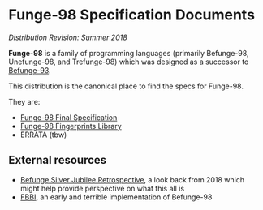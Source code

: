 Funge-98 Specification Documents
================================

*Distribution Revision: Summer 2018*

**Funge-98** is a family of programming languages (primarily Befunge-98,
Unefunge-98, and Trefunge-98) which was designed as a successor to
[Befunge-93][].

This distribution is the canonical place to find the specs for Funge-98.

They are:

*   [Funge-98 Final Specification](doc/funge98.markdown)
*   [Funge-98 Fingerprints Library](library/)
*   ERRATA (tbw)

External resources
------------------

*   [Befunge Silver Jubilee Retrospective][], a look back from 2018
    which might help provide perspective on what this all is
*   [FBBI][], an early and terrible implementation of Befunge-98

[Befunge-93]: http://catseye.tc/node/Befunge-93
[FBBI]: http://catseye.tc/node/FBBI
[Befunge Silver Jubilee Retrospective]: http://catseye.tc/view/The-Dossier/article/Befunge%20Silver%20Jubilee%20Retrospective.md

